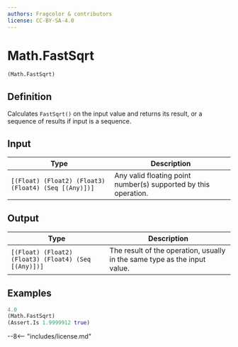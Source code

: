 ```yaml
---
authors: Fragcolor & contributors
license: CC-BY-SA-4.0
---
```



# Math.FastSqrt

```clojure
(Math.FastSqrt)
```


## Definition

Calculates `FastSqrt()` on the input value and returns its result, or a sequence of results if input is a sequence.


## Input

| Type | Description |
|------|-------------|
| `[(Float) (Float2) (Float3) (Float4) (Seq [(Any)])]` | Any valid floating point number(s) supported by this operation. |


## Output

| Type | Description |
|------|-------------|
| `[(Float) (Float2) (Float3) (Float4) (Seq [(Any)])]` | The result of the operation, usually in the same type as the input value. |


## Examples

```clojure
4.0
(Math.FastSqrt)
(Assert.Is 1.9999912 true)
```


--8<-- "includes/license.md"
